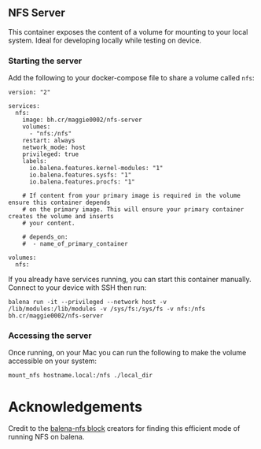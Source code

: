 ## NFS Server

This container exposes the content of a volume for mounting to your local system. Ideal for developing locally while testing on device.

### Starting the server

Add the following to your docker-compose file to share a volume called `nfs`:

```
version: "2"

services:
  nfs:
    image: bh.cr/maggie0002/nfs-server
    volumes:
      - "nfs:/nfs"
    restart: always
    network_mode: host
    privileged: true
    labels:
      io.balena.features.kernel-modules: "1"
      io.balena.features.sysfs: "1"
      io.balena.features.procfs: "1"

    # If content from your primary image is required in the volume ensure this container depends
    # on the primary image. This will ensure your primary container creates the volume and inserts
    # your content.

    # depends_on:
    #  - name_of_primary_container

volumes:
  nfs:
```

If you already have services running, you can start this container manually. Connect to your device with SSH then run:

```
balena run -it --privileged --network host -v /lib/modules:/lib/modules -v /sys/fs:/sys/fs -v nfs:/nfs bh.cr/maggie0002/nfs-server
```

### Accessing the server

Once running, on your Mac you can run the following to make the volume accessible on your system:

`mount_nfs hostname.local:/nfs ./local_dir`

# Acknowledgements

Credit to the [balena-nfs block](https://hub.balena.io/organizations/volkovlabs/apps/balena-nfs) creators for finding this efficient mode of running NFS on balena.
